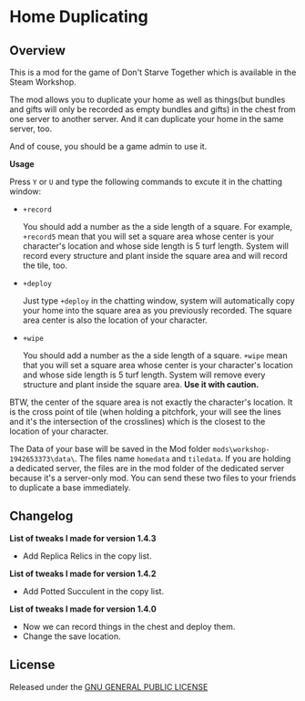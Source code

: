 # Home Duplicating

## Overview

This is a mod for the game of Don't Starve Together which is available in the Steam Workshop. 

The mod allows you to duplicate your home as well as things(but bundles and gifts will only be recorded as empty bundles and gifts) in the chest from one server to another server. And it can duplicate your home in the same server, too.

And of couse, you should be a game admin to use it.

**Usage**

Press `Y` or `U` and type the following commands to excute it in the chatting window:

- `+record`

    You should add a number as the a side length of a square. For example, `+record5` mean that you will set a square area whose center is your character's location and whose side length is 5 turf length. System will record every structure and plant inside the square area and will record the tile, too.

- `+deploy`

    Just type `+deploy` in the chatting window, system will automatically copy your home into the square area as you previously recorded. The square area center is also the location of your character.

- `+wipe`

    You should add a number as the a side length of a square. `+wipe` mean that you will set a square area whose center is your character's location and whose side length is 5 turf length. System will remove every structure and plant inside the square area. **Use it with caution.**

BTW, the center of the square area is not exactly the character's location. It is the cross point of tile (when holding a pitchfork, your will see the lines and it's the intersection of the crosslines) which is the closest to the location of your character.

The Data of your base will be saved in the Mod folder `mods\workshop-1942653373\data\`. The files name `homedata` and `tiledata`. If you are holding a dedicated server, the files are in the mod folder of the dedicated server because it's a server-only mod. You can send these two files to your friends to duplicate a base immediately.

## Changelog

**List of tweaks I made for version 1.4.3**

- Add Replica Relics in the copy list.

**List of tweaks I made for version 1.4.2**

- Add Potted Succulent in the copy list.

**List of tweaks I made for version 1.4.0**

- Now we can record things in the chest and deploy them.
- Change the save location.

## License

Released under the [GNU GENERAL PUBLIC LICENSE](https://www.gnu.org/licenses/gpl-3.0.en.html)